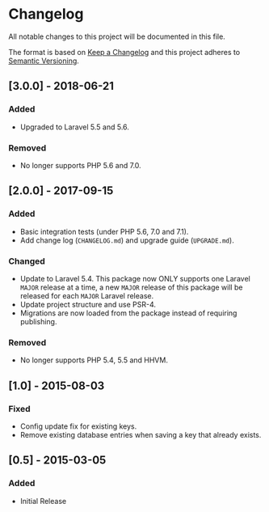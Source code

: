 # Changelog
All notable changes to this project will be documented in this file.

The format is based on [Keep a Changelog](http://keepachangelog.com/en/1.0.0/)
and this project adheres to [Semantic Versioning](http://semver.org/spec/v2.0.0.html).

## [3.0.0] - 2018-06-21
### Added
- Upgraded to Laravel 5.5 and 5.6.

### Removed
- No longer supports PHP 5.6 and 7.0.

## [2.0.0] - 2017-09-15
### Added
- Basic integration tests (under PHP 5.6, 7.0 and 7.1).
- Add change log (`CHANGELOG.md`) and upgrade guide (`UPGRADE.md`).

### Changed
- Update to Laravel 5.4. This package now ONLY supports one Laravel `MAJOR`
  release at a time, a new `MAJOR` release of this package will be released
  for each `MAJOR` Laravel release.
- Update project structure and use PSR-4.
- Migrations are now loaded from the package instead of requiring publishing.

### Removed
- No longer supports PHP 5.4, 5.5 and HHVM.

## [1.0] - 2015-08-03
### Fixed
- Config update fix for existing keys.
- Remove existing database entries when saving a key that already exists.

## [0.5] - 2015-03-05
### Added 
- Initial Release
